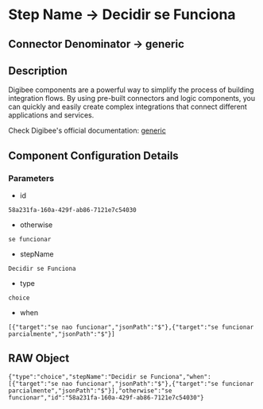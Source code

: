 # Step Name -> Decidir se Funciona
## Connector Denominator -> generic

## Description

Digibee components are a powerful way to simplify the process of building integration flows. By using pre-built connectors and logic components, you can quickly and easily create complex integrations that connect different applications and services.

Check Digibee's official documentation: [generic](https://docs.digibee.com/documentation "Digibee documentation")

## Component Configuration Details
### Parameters

* id
```
58a231fa-160a-429f-ab86-7121e7c54030
```

* otherwise
```
se funcionar
```

* stepName
```
Decidir se Funciona
```

* type
```
choice
```

* when
```
[{"target":"se nao funcionar","jsonPath":"$"},{"target":"se funcionar parcialmente","jsonPath":"$"}]
```


## RAW Object

```
{"type":"choice","stepName":"Decidir se Funciona","when":[{"target":"se nao funcionar","jsonPath":"$"},{"target":"se funcionar parcialmente","jsonPath":"$"}],"otherwise":"se funcionar","id":"58a231fa-160a-429f-ab86-7121e7c54030"}
```